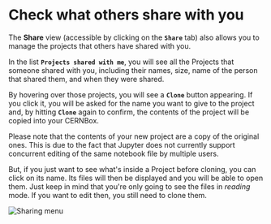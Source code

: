 # Check what others share with you

The **Share** view (accessible by clicking on the **`Share`** tab) also allows you to manage the projects that others have shared with you.

In the list **`Projects shared with me`**, you will see all the Projects that someone shared with you, including their names,  size, name of the person that shared them, and when they were shared.

By hovering over those projects, you will see a **`Clone`** button appearing. If you click it, you will be asked for the name you want to give to the project and, by hitting **`Clone`** again to confirm, the contents of the project will be copied into your CERNBox.

Please note that the contents of your new project are a copy of the original ones. This is due to the fact that Jupyter does not currently support concurrent editing of the same notebook file by multiple users.

But, if you just want to see what's inside a Project before cloning, you can click on its name. Its files will then be displayed and you will be able to open them. Just keep in mind that you're only going to see the files in _reading_ mode. If you want to edit then, you still need to clone them.

![][sharing_with_me]

[sharing_with_me]: ../images/sharing_with_me.png "Sharing menu"
